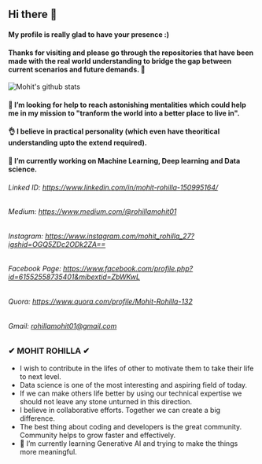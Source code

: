 ## Hi there 👋

#### My profile is really glad to have your presence :)

#### Thanks for visiting and please go through the repositories that have been made with the real world understanding to bridge the gap between current scenarios and future demands. 🙂

![Mohit's github stats](https://github-readme-stats.vercel.app/api?username=mohitrohilla021&show_icons=true&theme=radical&hide=contribs,prs)

#### 🤔 I’m looking for help to reach astonishing mentalities which could help me in my mission to "tranform the world into a better place to live in".

#### 👌 I believe in practical personality (which even have theoritical understanding upto the extend required). 

#### 🔭 I’m currently working on Machine Learning, Deep learning and Data science.

###### Linked ID: https://www.linkedin.com/in/mohit-rohilla-150995164/
###### Medium: https://www.medium.com/@rohillamohit01
###### Instagram: https://www.instagram.com/mohit_rohilla_27?igshid=OGQ5ZDc2ODk2ZA==
###### Facebook Page: https://www.facebook.com/profile.php?id=61552558735401&mibextid=ZbWKwL
###### Quora: https://www.quora.com/profile/Mohit-Rohilla-132
###### Gmail: rohillamohit01@gmail.com
 

### ✔ MOHIT ROHILLA ✔

- I wish to contribute in the lifes of other to motivate them to take their life to next level.
- Data science is one of the most interesting and aspiring field of today.
- If we can make others life better by using our technical expertise we should not leave any stone unturned in this direction. 
- I believe in collaborative efforts. Together we can create a big difference.
- The best thing about coding and developers is the great community. Community helps to grow faster and effectively.
- 🌱 I’m currently learning Generative AI and trying to make the things more meaningful.

<!--
**mohitrohilla021/mohitrohilla021** is a ✨ _special_ ✨ repository because its `README.md` (this file) appears on your GitHub profile.

Here are some ideas to get you started:


- 🌱 I’m currently learning ...
- 👯 I’m looking to collaborate on ...
- 🤔 I’m looking for help with ...
- 💬 Ask me about ...
- 📫 How to reach me: ...
- 😄 Pronouns: ...
- ⚡ Fun fact: ...
-->
